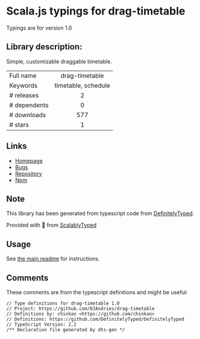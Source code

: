 
# Scala.js typings for drag-timetable

Typings are for version 1.0

## Library description:
Simple, customizable draggable timetable.

|                    |                 |
| ------------------ | :-------------: |
| Full name          | drag-timetable |
| Keywords           | timetable, schedule |
| # releases         | 2 |
| # dependents       | 0 |
| # downloads        | 577 |
| # stars            | 1 |

## Links
- [Homepage](https://github.com/DJAndries/drag-timetable#readme)
- [Bugs](https://github.com/DJAndries/drag-timetable/issues)
- [Repository](https://github.com/DJAndries/drag-timetable)
- [Npm](https://www.npmjs.com/package/drag-timetable)
    


## Note
This library has been generated from typescript code from [DefinitelyTyped](https://definitelytyped.org).

Provided with :purple_heart: from [ScalablyTyped](https://github.com/oyvindberg/ScalablyTyped)

## Usage
See [the main readme](../../readme.md) for instructions.

## Comments

These comments are from the typescript definitions and might be useful:
```
// Type definitions for drag-timetable 1.0
// Project: https://github.com/DJAndries/drag-timetable
// Definitions by: chinkan <https://github.com/chinkan>
// Definitions: https://github.com/DefinitelyTyped/DefinitelyTyped
// TypeScript Version: 2.2
/** Declaration file generated by dts-gen */


```

